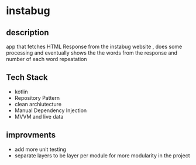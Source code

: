 # instabug



## description
app that fetches HTML Response from the instabug website , does some processing and eventually shows the the words from the response and number of each word repeatation 

## Tech Stack 
* kotlin
* Repository Pattern
* clean archiutecture
* Manual Dependency Injection
* MVVM and live data

## improvments
* add more unit testing 
* separate layers to be layer per module for more modularity in the project
